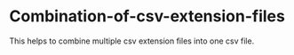 # Combination-of-csv-extension-files
This helps to combine multiple csv extension files into one csv file.





